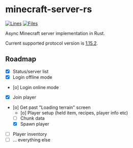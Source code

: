 # minecraft-server-rs

[![Lines](https://tokei.rs/b1/github/DomWilliams0/minecraft-server-rs)](https://github.com/XAMPPRocky/tokei)
[![Files](https://tokei.rs/b1/github/DomWilliams0/minecraft-server-rs?category=files)](https://github.com/XAMPPRocky/tokei)

Async Minecraft server implementation in Rust.

Current supported protocol version is [1.15.2](https://wiki.vg/index.php?title=Protocol&oldid=16067).


## Roadmap
* [X] Status/server list
* [X] Login offline mode
* [o] Login online mode
* [X] Join player
* [o] Get past "Loading terrain" screen
	* [o] Player setup (held item, recipes, player info etc)
	* [ ] Chunk data
	* [X] Spawn player
* [ ] Player inventory
* [ ] ... everything else
